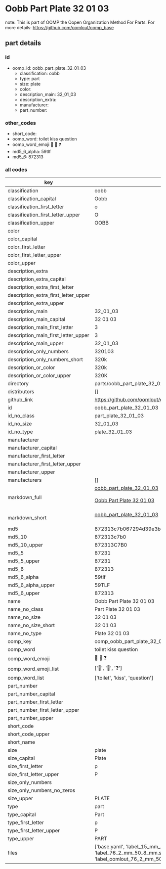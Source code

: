 # Oobb Part Plate 32 01 03  

note: This is part of OOMP the Oopen Organization Method For Parts. For more details: https://github.com/oomlout/oomp_base

##  part details





### id
* oomp_id: oobb_part_plate_32_01_03
  * classification: oobb
  * type: part
  * size: plate
  * color: 
  * description_main: 32_01_03
  * description_extra: 
  * manufacturer: 
  * part_number: 

### other_codes
* short_code: 
* oomp_word: toilet kiss question
* oomp_word_emoji :toilet: :kiss: :question:
* md5_6_alpha: 59tlf
* md5_6: 872313

### all codes 
| key | value |  
| --- | --- |  
| classification | oobb |  
| classification_capital | Oobb |  
| classification_first_letter | o |  
| classification_first_letter_upper | O |  
| classification_upper | OOBB |  
| color |  |  
| color_capital |  |  
| color_first_letter |  |  
| color_first_letter_upper |  |  
| color_upper |  |  
| description_extra |  |  
| description_extra_capital |  |  
| description_extra_first_letter |  |  
| description_extra_first_letter_upper |  |  
| description_extra_upper |  |  
| description_main | 32_01_03 |  
| description_main_capital | 32 01 03 |  
| description_main_first_letter | 3 |  
| description_main_first_letter_upper | 3 |  
| description_main_upper | 32_01_03 |  
| description_only_numbers | 320103 |  
| description_only_numbers_short | 320k |  
| description_or_color | 320k |  
| description_or_color_upper | 320K |  
| directory | parts/oobb_part_plate_32_01_03 |  
| distributors | [] |  
| github_link | https://github.com/oomlout/oomlout_oomp_part_src/tree/main/parts/oobb_part_plate_32_01_03/working |  
| id | oobb_part_plate_32_01_03 |  
| id_no_class | part_plate_32_01_03 |  
| id_no_size | 32_01_03 |  
| id_no_type | plate_32_01_03 |  
| manufacturer |  |  
| manufacturer_capital |  |  
| manufacturer_first_letter |  |  
| manufacturer_first_letter_upper |  |  
| manufacturer_upper |  |  
| manufacturers | [] |  
| markdown_full | [oobb_part_plate_32_01_03](https://github.com/oomlout/oomlout_oomp_part_src/tree/main/parts/oobb_part_plate_32_01_03/working)<br>[](https://github.com/oomlout/oomlout_oomp_part_src/tree/main/parts/oobb_part_plate_32_01_03/working)<br>[Oobb Part Plate 32 01 03](https://github.com/oomlout/oomlout_oomp_part_src/tree/main/parts/oobb_part_plate_32_01_03/working)<br><br> |  
| markdown_short | [oobb_part_plate_32_01_03](https://github.com/oomlout/oomlout_oomp_part_src/tree/main/parts/oobb_part_plate_32_01_03/working)<br><br> |  
| md5 | 872313c7b067294d39e3bd1ef4c0168d |  
| md5_10 | 872313c7b0 |  
| md5_10_upper | 872313C7B0 |  
| md5_5 | 87231 |  
| md5_5_upper | 87231 |  
| md5_6 | 872313 |  
| md5_6_alpha | 59tlf |  
| md5_6_alpha_upper | 59TLF |  
| md5_6_upper | 872313 |  
| name | Oobb Part Plate 32 01 03 |  
| name_no_class | Part Plate 32 01 03 |  
| name_no_size | 32 01 03 |  
| name_no_size_short | 32 01 03 |  
| name_no_type | Plate 32 01 03 |  
| oomp_key | oomp_oobb_part_plate_32_01_03 |  
| oomp_word | toilet kiss question |  
| oomp_word_emoji | :toilet: :kiss: :question: |  
| oomp_word_emoji_list | [':toilet:', ':kiss:', ':question:'] |  
| oomp_word_list | ['toilet', 'kiss', 'question'] |  
| part_number |  |  
| part_number_capital |  |  
| part_number_first_letter |  |  
| part_number_first_letter_upper |  |  
| part_number_upper |  |  
| short_code |  |  
| short_code_upper |  |  
| short_name |  |  
| size | plate |  
| size_capital | Plate |  
| size_first_letter | p |  
| size_first_letter_upper | P |  
| size_only_numbers |  |  
| size_only_numbers_no_zeros |  |  
| size_upper | PLATE |  
| type | part |  
| type_capital | Part |  
| type_first_letter | p |  
| type_first_letter_upper | P |  
| type_upper | PART |  
| files | ['base.yaml', 'label_15_mm_30_mm.pdf', 'label_15_mm_30_mm.svg', 'label_76_2_mm_50_8_mm.pdf', 'label_76_2_mm_50_8_mm.svg', 'label_oomlout_76_2_mm_50_8_mm.pdf', 'label_oomlout_76_2_mm_50_8_mm.svg', 'readme.md', 'working.json', 'working.yaml'] |  
